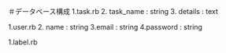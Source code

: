 




＃データベース構成
1.task.rb
  2. task_name : string
  3. details        : text

1.user.rb
  2. name : string
  3.email : string
  4.password : string

1.label.rb





